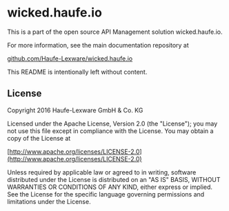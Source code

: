 # wicked.haufe.io

This is a part of the open source API Management solution wicked.haufe.io.

For more information, see the main documentation repository at

[github.com/Haufe-Lexware/wicked.haufe.io](https://github.com/Haufe-Lexware/wicked.haufe.io)

This README is intentionally left without content.

## License

Copyright 2016 Haufe-Lexware GmbH & Co. KG

Licensed under the Apache License, Version 2.0 (the "License");
you may not use this file except in compliance with the License.
You may obtain a copy of the License at

[http://www.apache.org/licenses/LICENSE-2.0](http://www.apache.org/licenses/LICENSE-2.0)

Unless required by applicable law or agreed to in writing, software
distributed under the License is distributed on an "AS IS" BASIS,
WITHOUT WARRANTIES OR CONDITIONS OF ANY KIND, either express or implied.
See the License for the specific language governing permissions and
limitations under the License.
